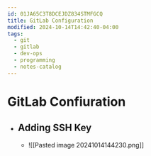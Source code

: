 ```yaml
---
id: 01JA65C3T8DCEJDZ834STMFGCQ
title: GitLab Configuration
modified: 2024-10-14T14:42:40-04:00
tags:
  - git
  - gitlab
  - dev-ops
  - programming
  - notes-catalog
---
```

# GitLab Confiuration
- ## Adding SSH Key
	- ![[Pasted image 20241014144230.png]]